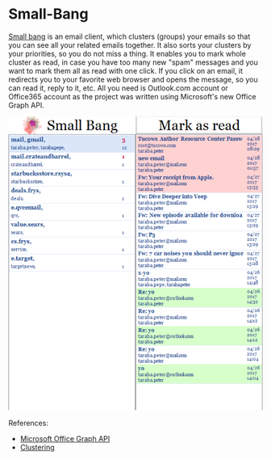 # Small-Bang
[Small bang](http://www.frisky.world/p/small-bang.html) is an email client, which clusters (groups) your emails so that you can see all your related emails together. It also sorts your clusters by your priorities, so you do not miss a thing. It enables you to mark whole cluster as read, in case you have too many new "spam" messages and you want to mark them all as read with one click. If you click on an email, it redirects you to your favorite web browser and opens the message, so you can read it, reply to it, etc. All you need is Outlook.com account or Office365 account as the project was written using Microsoft's new Office Graph API.


![small bang](/pic_small_bang.png)


References:
  * [Microsoft Office Graph API](http://graph.microsoft.io)
  * [Clustering](https://en.wikipedia.org/wiki/Cluster_analysis)
